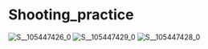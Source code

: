 # Shooting_practice
![S__105447426_0](https://github.com/hsien1005/Shooting_practice/assets/90340498/907b8a77-20bc-4176-8717-6e26242e82ef)
![S__105447429_0](https://github.com/hsien1005/Shooting_practice/assets/90340498/e9d6590a-1fd8-4fbe-bedb-8686922c5ef7)
![S__105447428_0](https://github.com/hsien1005/Shooting_practice/assets/90340498/06cc5a72-bb77-4965-82d1-931694a6b7c0)

